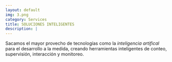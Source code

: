 ```yaml
---
layout: default
img: 3.png
category: Services
title: SOLUCIONES INTELIGENTES
description: |
---
```

Sacamos el mayor provecho de tecnologías como la *inteligencia artifical* para el desarrollo a la medida, creando herramientas inteligentes de conteo, supervisión, interacción y monitoreo.